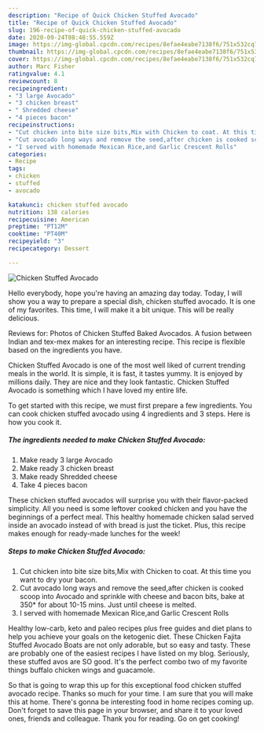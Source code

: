 ```yaml
---
description: "Recipe of Quick Chicken Stuffed Avocado"
title: "Recipe of Quick Chicken Stuffed Avocado"
slug: 196-recipe-of-quick-chicken-stuffed-avocado
date: 2020-09-24T08:48:55.559Z
image: https://img-global.cpcdn.com/recipes/8efae4eabe7138f6/751x532cq70/chicken-stuffed-avocado-recipe-main-photo.jpg
thumbnail: https://img-global.cpcdn.com/recipes/8efae4eabe7138f6/751x532cq70/chicken-stuffed-avocado-recipe-main-photo.jpg
cover: https://img-global.cpcdn.com/recipes/8efae4eabe7138f6/751x532cq70/chicken-stuffed-avocado-recipe-main-photo.jpg
author: Marc Fisher
ratingvalue: 4.1
reviewcount: 8
recipeingredient:
- "3 large Avocado"
- "3 chicken breast"
- " Shredded cheese"
- "4 pieces bacon"
recipeinstructions:
- "Cut chicken into bite size bits,Mix with Chicken to coat. At this time you want to dry your bacon."
- "Cut avocado long ways and remove the seed,after chicken is cooked scoop into Avocado and sprinkle with cheese and bacon bits, bake at 350* for about 10-15 mins. Just until cheese is melted."
- "I served with homemade Mexican Rice,and Garlic Crescent Rolls"
categories:
- Recipe
tags:
- chicken
- stuffed
- avocado

katakunci: chicken stuffed avocado 
nutrition: 138 calories
recipecuisine: American
preptime: "PT12M"
cooktime: "PT40M"
recipeyield: "3"
recipecategory: Dessert

---
```



![Chicken Stuffed Avocado](https://img-global.cpcdn.com/recipes/8efae4eabe7138f6/751x532cq70/chicken-stuffed-avocado-recipe-main-photo.jpg)

Hello everybody, hope you're having an amazing day today. Today, I will show you a way to prepare a special dish, chicken stuffed avocado. It is one of my favorites. This time, I will make it a bit unique. This will be really delicious.

Reviews for: Photos of Chicken Stuffed Baked Avocados. A fusion between Indian and tex-mex makes for an interesting recipe. This recipe is flexible based on the ingredients you have.

Chicken Stuffed Avocado is one of the most well liked of current trending meals in the world. It is simple, it is fast, it tastes yummy. It is enjoyed by millions daily. They are nice and they look fantastic. Chicken Stuffed Avocado is something which I have loved my entire life.


To get started with this recipe, we must first prepare a few ingredients. You can cook chicken stuffed avocado using 4 ingredients and 3 steps. Here is how you cook it.

<!--inarticleads1-->

##### The ingredients needed to make Chicken Stuffed Avocado:

1. Make ready 3 large Avocado
1. Make ready 3 chicken breast
1. Make ready  Shredded cheese
1. Take 4 pieces bacon


These chicken stuffed avocados will surprise you with their flavor-packed simplicity. All you need is some leftover cooked chicken and you have the beginnings of a perfect meal. This healthy homemade chicken salad served inside an avocado instead of with bread is just the ticket. Plus, this recipe makes enough for ready-made lunches for the week! 

<!--inarticleads2-->

##### Steps to make Chicken Stuffed Avocado:

1. Cut chicken into bite size bits,Mix with Chicken to coat. At this time you want to dry your bacon.
1. Cut avocado long ways and remove the seed,after chicken is cooked scoop into Avocado and sprinkle with cheese and bacon bits, bake at 350* for about 10-15 mins. Just until cheese is melted.
1. I served with homemade Mexican Rice,and Garlic Crescent Rolls


Healthy low-carb, keto and paleo recipes plus free guides and diet plans to help you achieve your goals on the ketogenic diet. These Chicken Fajita Stuffed Avocado Boats are not only adorable, but so easy and tasty. These are probably one of the easiest recipes I have listed on my blog. Seriously, these stuffed avos are SO good. It&#39;s the perfect combo two of my favorite things buffalo chicken wings and guacamole. 

So that is going to wrap this up for this exceptional food chicken stuffed avocado recipe. Thanks so much for your time. I am sure that you will make this at home. There's gonna be interesting food in home recipes coming up. Don't forget to save this page in your browser, and share it to your loved ones, friends and colleague. Thank you for reading. Go on get cooking!
